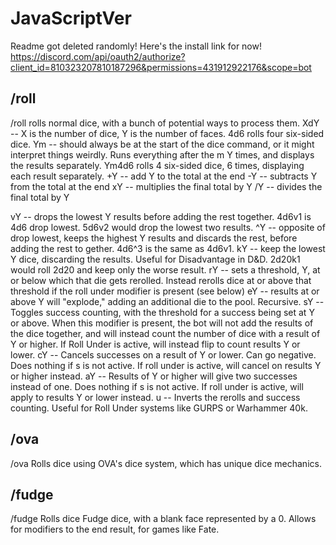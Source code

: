 # JavaScriptVer
Readme got deleted randomly! Here's the install link for now!
https://discord.com/api/oauth2/authorize?client_id=810323207810187296&permissions=431912922176&scope=bot

## /roll
/roll rolls normal dice, with a bunch of potential ways to process them.
XdY -- X is the number of dice, Y is the number of faces. 4d6 rolls four six-sided dice.
Ym -- should always be at the start of the dice command, or it might interpret things weirdly. Runs everything after the m Y times, and displays the results separately. Ym4d6 rolls 4 six-sided dice, 6 times, displaying each result separately.
+Y -- add Y to the total at the end
-Y -- subtracts Y from the total at the end
xY -- multiplies the final total by Y
/Y -- divides the final total by Y

vY -- drops the lowest Y results before adding the rest together. 4d6v1 is 4d6 drop lowest. 5d6v2 would drop the lowest two results.
^Y -- opposite of drop lowest, keeps the highest Y results and discards the rest, before adding the rest to gether. 4d6^3 is the same as 4d6v1.
kY -- keep the lowest Y dice, discarding the results. Useful for Disadvantage in D&D. 2d20k1 would roll 2d20 and keep only the worse result.
rY -- sets a threshold, Y, at or below which that die gets rerolled. Instead rerolls dice at or above that threshold if the roll under modifier is present (see below)
eY -- results at or above Y will "explode," adding an additional die to the pool. Recursive.
sY -- Toggles success counting, with the threshold for a success being set at Y or above. When this modifier is present, the bot will not add the results of the dice together, and will instead count the number of dice with a result of Y or higher. If Roll Under is active, will instead flip to count results Y or lower.
cY -- Cancels successes on a result of Y or lower. Can go negative. Does nothing if s is not active. If roll under is active, will cancel on results Y or higher instead.
aY -- Results of Y or higher will give two successes instead of one. Does nothing if s is not active. If roll under is active, will apply to results Y or lower instead.
u -- Inverts the rerolls and success counting. Useful for Roll Under systems like GURPS or Warhammer 40k.

## /ova
/ova Rolls dice using OVA's dice system, which has unique dice mechanics.

## /fudge
/fudge Rolls dice Fudge dice, with a blank face represented by a 0. Allows for modifiers to the end result, for games like Fate.
